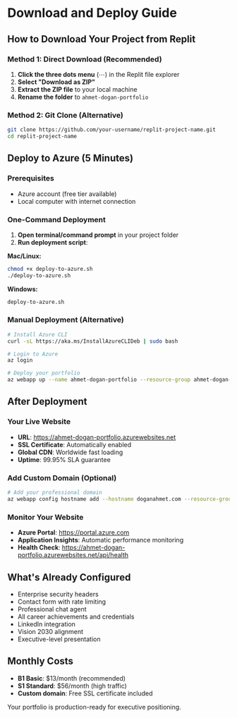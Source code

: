 # Download and Deploy Guide

## How to Download Your Project from Replit

### Method 1: Direct Download (Recommended)
1. **Click the three dots menu** (⋯) in the Replit file explorer
2. **Select "Download as ZIP"**
3. **Extract the ZIP file** to your local machine
4. **Rename the folder** to `ahmet-dogan-portfolio`

### Method 2: Git Clone (Alternative)
```bash
git clone https://github.com/your-username/replit-project-name.git
cd replit-project-name
```

## Deploy to Azure (5 Minutes)

### Prerequisites
- Azure account (free tier available)
- Local computer with internet connection

### One-Command Deployment
1. **Open terminal/command prompt** in your project folder
2. **Run deployment script**:

**Mac/Linux:**
```bash
chmod +x deploy-to-azure.sh
./deploy-to-azure.sh
```

**Windows:**
```cmd
deploy-to-azure.sh
```

### Manual Deployment (Alternative)
```bash
# Install Azure CLI
curl -sL https://aka.ms/InstallAzureCLIDeb | sudo bash

# Login to Azure
az login

# Deploy your portfolio
az webapp up --name ahmet-dogan-portfolio --resource-group ahmet-dogan-rg --location eastus --runtime "NODE:18-lts" --sku B1
```

## After Deployment

### Your Live Website
- **URL**: https://ahmet-dogan-portfolio.azurewebsites.net
- **SSL Certificate**: Automatically enabled
- **Global CDN**: Worldwide fast loading
- **Uptime**: 99.95% SLA guarantee

### Add Custom Domain (Optional)
```bash
# Add your professional domain
az webapp config hostname add --hostname doganahmet.com --resource-group ahmet-dogan-rg --webapp-name ahmet-dogan-portfolio
```

### Monitor Your Website
- **Azure Portal**: https://portal.azure.com
- **Application Insights**: Automatic performance monitoring
- **Health Check**: https://ahmet-dogan-portfolio.azurewebsites.net/api/health

## What's Already Configured
- Enterprise security headers
- Contact form with rate limiting
- Professional chat agent
- All career achievements and credentials
- LinkedIn integration
- Vision 2030 alignment
- Executive-level presentation

## Monthly Costs
- **B1 Basic**: $13/month (recommended)
- **S1 Standard**: $56/month (high traffic)
- **Custom domain**: Free SSL certificate included

Your portfolio is production-ready for executive positioning.